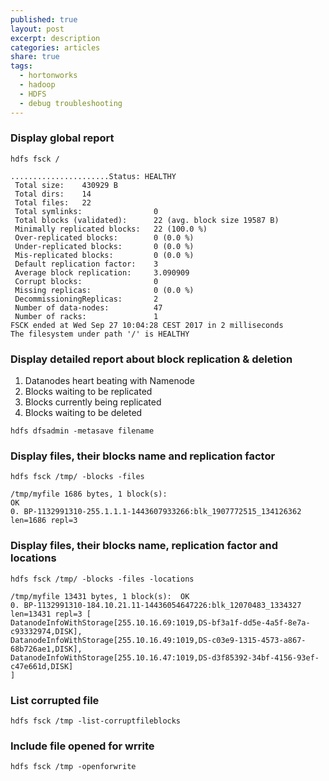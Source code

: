 ```yaml
---
published: true
layout: post
excerpt: description
categories: articles
share: true
tags:
  - hortonworks
  - hadoop
  - HDFS
  - debug troubleshooting
---
```

### Display global report 
```shell
hdfs fsck / 

......................Status: HEALTHY
 Total size:    430929 B
 Total dirs:    14
 Total files:   22
 Total symlinks:                0
 Total blocks (validated):      22 (avg. block size 19587 B)
 Minimally replicated blocks:   22 (100.0 %)
 Over-replicated blocks:        0 (0.0 %)
 Under-replicated blocks:       0 (0.0 %)
 Mis-replicated blocks:         0 (0.0 %)
 Default replication factor:    3
 Average block replication:     3.090909
 Corrupt blocks:                0
 Missing replicas:              0 (0.0 %)
 DecommissioningReplicas:       2
 Number of data-nodes:          47
 Number of racks:               1
FSCK ended at Wed Sep 27 10:04:28 CEST 2017 in 2 milliseconds
The filesystem under path '/' is HEALTHY
```

### Display detailed report about block replication & deletion
1. Datanodes heart beating with Namenode
2. Blocks waiting to be replicated
3. Blocks currently being replicated
4. Blocks waiting to be deleted

```shell 
hdfs dfsadmin -metasave filename
```

### Display files, their blocks name and replication factor
```shell
hdfs fsck /tmp/ -blocks -files

/tmp/myfile 1686 bytes, 1 block(s):
OK
0. BP-1132991310-255.1.1.1-1443607933266:blk_1907772515_134126362 len=1686 repl=3
```

### Display files, their blocks name, replication factor and locations
```shell
hdfs fsck /tmp/ -blocks -files -locations

/tmp/myfile 13431 bytes, 1 block(s):  OK
0. BP-1132991310-184.10.21.11-14436054647226:blk_12070483_1334327 len=13431 repl=3 [
DatanodeInfoWithStorage[255.10.16.69:1019,DS-bf3a1f-dd5e-4a5f-8e7a-c93332974,DISK],
DatanodeInfoWithStorage[255.10.16.49:1019,DS-c03e9-1315-4573-a867-68b726ae1,DISK], 
DatanodeInfoWithStorage[255.10.16.47:1019,DS-d3f85392-34bf-4156-93ef-c47e661d,DISK]
]
```

### List corrupted file
```shell
hdfs fsck /tmp -list-corruptfileblocks
```

### Include file opened for wrrite
```shell 
hdfs fsck /tmp -openforwrite
```

